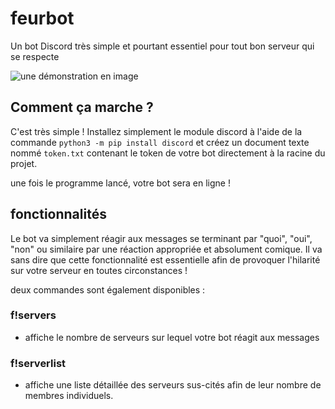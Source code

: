 # feurbot
Un bot Discord très simple et pourtant essentiel pour tout bon serveur qui se respecte


![une démonstration en image](https://media.discordapp.net/attachments/789955905151696946/876868170588254289/Screenshot_2021-08-16_at_18.40.37.png "hilarant n'est ce pas ?")


## Comment ça marche ?

C'est très simple ! Installez simplement le module discord à l'aide de la commande
```python3 -m pip install discord```
et créez un document texte nommé `token.txt` contenant le token de votre bot directement à la racine du projet.

une fois le programme lancé, votre bot sera en ligne !

## fonctionnalités

Le bot va simplement réagir aux messages se terminant par "quoi", "oui", "non" ou similaire par une réaction appropriée et absolument comique.
Il va sans dire que cette fonctionnalité est essentielle afin de provoquer l'hilarité sur votre serveur en toutes circonstances !

deux commandes sont également disponibles :

### f!servers

- affiche le nombre de serveurs sur lequel votre bot réagit aux messages

### f!serverlist

- affiche une liste détaillée des serveurs sus-cités afin de leur nombre de membres individuels.